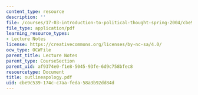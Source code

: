 ```yaml
---
content_type: resource
description: ''
file: /courses/17-03-introduction-to-political-thought-spring-2004/cbe9c539174cc7aafeda58a3b92dd84d_outlineapology.pdf
file_type: application/pdf
learning_resource_types:
- Lecture Notes
license: https://creativecommons.org/licenses/by-nc-sa/4.0/
ocw_type: OCWFile
parent_title: Lecture Notes
parent_type: CourseSection
parent_uid: af9374e0-f1e8-5045-93fe-6d9c758bfec8
resourcetype: Document
title: outlineapology.pdf
uid: cbe9c539-174c-c7aa-feda-58a3b92dd84d
---
```

